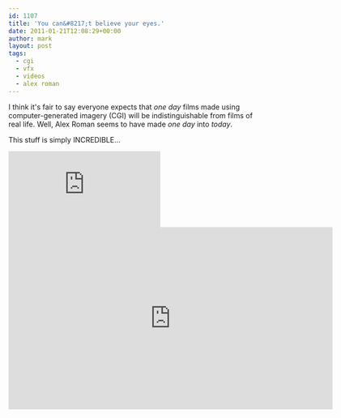 ```yaml
---
id: 1107
title: 'You can&#8217;t believe your eyes.'
date: 2011-01-21T12:08:29+00:00
author: mark
layout: post
tags:
  - cgi
  - vfx
  - videos
  - alex roman
---
```

I think it's fair to say everyone expects that _one day_ films made using computer-generated imagery (CGI) will be indistinguishable from films of real life. Well, Alex Roman seems to have made _one day_ into _today_.

This stuff is simply INCREDIBLE...

<iframe src="https://player.vimeo.com/video/15630517?color=ffffff" frameborder="0" webkitallowfullscreen mozallowfullscreen allowfullscreen></iframe>

<iframe src="https://player.vimeo.com/video/7809605?color=ffffff" width="640" height="360" frameborder="0" webkitallowfullscreen mozallowfullscreen allowfullscreen></iframe>

